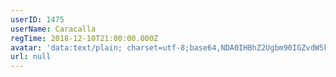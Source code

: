 ```yaml
---
userID: 1475
userName: Caracalla
regTime: 2018-12-10T21:00:00.000Z
avatar: 'data:text/plain; charset=utf-8;base64,NDA0IHBhZ2Ugbm90IGZvdW5kCg=='
url: null
---
```



